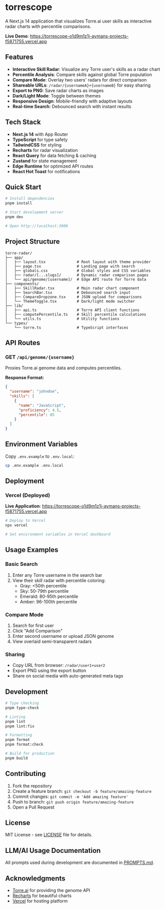 # torrescope

A Next.js 14 application that visualizes Torre.ai user skills as interactive radar charts with percentile comparisons.

**Live Demo**: https://torrescope-o1d9m1z1j-aymans-projects-f5871755.vercel.app

## Features

- **Interactive Skill Radar**: Visualize any Torre user's skills as a radar chart
- **Percentile Analysis**: Compare skills against global Torre population
- **Compare Mode**: Overlay two users' radars for direct comparison
- **Shareable URLs**: `/radar/{usernameA}+{usernameB}` for easy sharing
- **Export to PNG**: Save radar charts as images
- **Dark/Light Mode**: Toggle between themes
- **Responsive Design**: Mobile-friendly with adaptive layouts
- **Real-time Search**: Debounced search with instant results

## Tech Stack

- **Next.js 14** with App Router
- **TypeScript** for type safety
- **TailwindCSS** for styling
- **Recharts** for radar visualization
- **React Query** for data fetching & caching
- **Zustand** for state management
- **Edge Runtime** for optimized API routes
- **React Hot Toast** for notifications

## Quick Start

```bash
# Install dependencies
pnpm install

# Start development server
pnpm dev

# Open http://localhost:3000
```

## Project Structure

```
torre-radar/
├── app/
│   ├── layout.tsx              # Root layout with theme provider
│   ├── page.tsx                # Landing page with search
│   ├── globals.css             # Global styles and CSS variables
│   ├── radar/[...slugs]/       # Dynamic radar comparison pages
│   └── api/genome/[username]/  # Edge API route for Torre data
├── components/
│   ├── SkillRadar.tsx          # Main radar chart component
│   ├── SearchBar.tsx           # Debounced search input
│   ├── CompareDropzone.tsx     # JSON upload for comparisons
│   └── ThemeToggle.tsx         # Dark/light mode switcher
├── lib/
│   ├── api.ts                  # Torre API client functions
│   ├── computePercentile.ts    # Skill percentile calculations
│   └── utils.ts                # Utility functions
└── types/
    └── torre.ts                # TypeScript interfaces
```

## API Routes

### GET `/api/genome/{username}`

Proxies Torre.ai genome data and computes percentiles.

**Response Format:**
```json
{
  "username": "johndoe",
  "skills": [
    {
      "name": "JavaScript",
      "proficiency": 4.5,
      "percentile": 85
    }
  ]
}
```

## Environment Variables

Copy `.env.example` to `.env.local`:

```bash
cp .env.example .env.local
```

## Deployment

### Vercel (Deployed)

**Live Application**: https://torrescope-o1d9m1z1j-aymans-projects-f5871755.vercel.app

```bash
# Deploy to Vercel
npx vercel

# Set environment variables in Vercel dashboard
```

## Usage Examples

### Basic Search
1. Enter any Torre username in the search bar
2. View their skill radar with percentile coloring:
   - Gray: <50th percentile
   - Sky: 50-79th percentile  
   - Emerald: 80-95th percentile
   - Amber: 96-100th percentile

### Compare Mode
1. Search for first user
2. Click "Add Comparison" 
3. Enter second username or upload JSON genome
4. View overlaid semi-transparent radars

### Sharing
- Copy URL from browser: `/radar/user1+user2`
- Export PNG using the export button
- Share on social media with auto-generated meta tags

## Development

```bash
# Type checking
pnpm type-check

# Linting
pnpm lint
pnpm lint:fix

# Formatting
pnpm format
pnpm format:check

# Build for production
pnpm build
```

## Contributing

1. Fork the repository
2. Create a feature branch: `git checkout -b feature/amazing-feature`
3. Commit changes: `git commit -m 'Add amazing feature'`
4. Push to branch: `git push origin feature/amazing-feature`
5. Open a Pull Request

## License

MIT License - see [LICENSE](LICENSE) file for details.

## LLM/AI Usage Documentation

All prompts used during development are documented in [PROMPTS.md](./PROMPTS.md).

## Acknowledgments

- [Torre.ai](https://torre.ai) for providing the genome API
- [Recharts](https://recharts.org) for beautiful charts
- [Vercel](https://vercel.com) for hosting platform